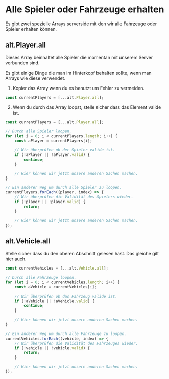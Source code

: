 # Alle Spieler oder Fahrzeuge erhalten

Es gibt zwei spezielle Arrays serverside mit den wir alle Fahrzeuge oder Spieler erhalten können.

## alt.Player.all

Dieses Array beinhaltet alle Spieler die momentan mit unserem Server verbunden sind.

Es gibt einige Dinge die man im Hinterkopf behalten sollte, wenn man Arrays wie diese verwendet.

1. Kopier das Array wenn du es benutzt um Fehler zu vermeiden.

```js
const currentPlayers = [...alt.Player.all];
```

2. Wenn du durch das Array loopst, stelle sicher dass das Element valide ist.

```js
const currentPlayers = [...alt.Player.all];

// Durch alle Spieler loopen.
for (let i = 0; i < currentPlayers.length; i++) {
    const aPlayer = currentPlayers[i];

    // Wir überprüfen ob der Spieler valide ist.
    if (!aPlayer || !aPlayer.valid) {
        continue;
    }

    // Hier können wir jetzt unsere anderen Sachen machen.
}

// Ein anderer Weg um durch alle Spieler zu loopen.
currentPlayers.forEach((player, index) => {
    // Wir überprüfen die Validität des Spielers wieder.
    if (!player || !player.valid) {
        return;
    }

    // Hier können wir jetzt unsere anderen Sachen machen.
});
```

## alt.Vehicle.all

Stelle sicher dass du den oberen Abschnitt gelesen hast. Das gleiche gilt hier auch.

```js
const currentVehicles = [...alt.Vehicle.all];

// Durch alle Fahrzeuge loopen.
for (let i = 0; i < currentVehicles.length; i++) {
    const aVehicle = currentVehicles[i];

    // Wir überprüfen ob das Fahrzeug valide ist.
    if (!aVehicle || !aVehicle.valid) {
        continue;
    }

    // Hier können wir jetzt unsere anderen Sachen machen.
}

// Ein anderer Weg um durch alle Fahrzeuge zu loopen.
currentVehicles.forEach((vehicle, index) => {
    // Wir überprüfen die Validität des Fahrzeuges wieder.
    if (!vehicle || !vehicle.valid) {
        return;
    }

    // Hier können wir jetzt unsere anderen Sachen machen.
});
```
